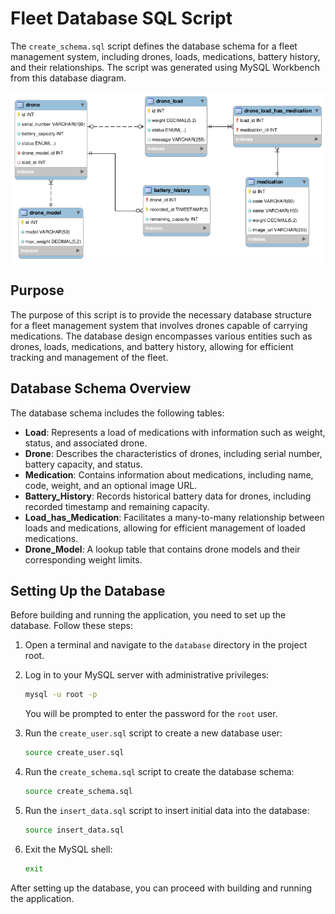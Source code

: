 # Fleet Database SQL Script

The `create_schema.sql` script defines the database schema for a fleet management system, including drones, loads, medications, battery history, and their relationships. The script was generated using MySQL Workbench from this database diagram.

![Database Diagram](diagram.png)

## Purpose

The purpose of this script is to provide the necessary database structure for a fleet management system that involves drones capable of carrying medications. The database design encompasses various entities such as drones, loads, medications, and battery history, allowing for efficient tracking and management of the fleet.

## Database Schema Overview

The database schema includes the following tables:

- **Load**: Represents a load of medications with information such as weight, status, and associated drone.
- **Drone**: Describes the characteristics of drones, including serial number, battery capacity, and status.
- **Medication**: Contains information about medications, including name, code, weight, and an optional image URL.
- **Battery_History**: Records historical battery data for drones, including recorded timestamp and remaining capacity.
- **Load_has_Medication**: Facilitates a many-to-many relationship between loads and medications, allowing for efficient management of loaded medications.
- **Drone_Model**: A lookup table that contains drone models and their corresponding weight limits.


## Setting Up the Database

Before building and running the application, you need to set up the database. Follow these steps:

1. Open a terminal and navigate to the `database` directory in the project root.

2. Log in to your MySQL server with administrative privileges:
    
    ```bash
    mysql -u root -p
    ```
    You will be prompted to enter the password for the `root` user.

3. Run the `create_user.sql` script to create a new database user:

    ```bash
    source create_user.sql
    ```

4. Run the `create_schema.sql` script to create the database schema:

    ```bash
    source create_schema.sql
    ```

5. Run the `insert_data.sql` script to insert initial data into the database:

    ```bash
    source insert_data.sql
    ```

6. Exit the MySQL shell:

    ```bash
    exit
    ```

After setting up the database, you can proceed with building and running the application.



